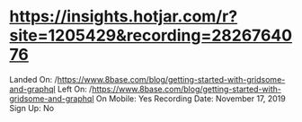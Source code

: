 # https://insights.hotjar.com/r?site=1205429&recording=2826764076

Landed On: /https://www.8base.com/blog/getting-started-with-gridsome-and-graphql
Left On: /https://www.8base.com/blog/getting-started-with-gridsome-and-graphql
On Mobile: Yes
Recording Date: November 17, 2019
Sign Up: No